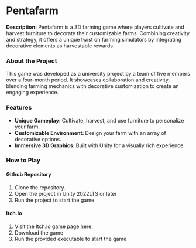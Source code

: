 <h1>Pentafarm</h1>
<b>Description:</b>
Pentafarm is a 3D farming game where players cultivate and harvest furniture to decorate their customizable farms. Combining creativity and strategy, it offers a unique twist on farming simulators by integrating decorative elements as harvestable rewards.
<h3>About the Project</h3>
This game was developed as a university project by a team of five members over a four-month period. It showcases collaboration and creativity, blending farming mechanics with decorative customization to create an engaging experience.
<h3>Features</h3>
<ul>
  <li> <b>Unique Gameplay: </b>Cultivate, harvest, and use furniture to personalize your farm. </li>
  <li> <b>Customizable Environment: </b>Design your farm with an array of decorative options.
 </li>
  <li> <b>Immersive 3D Graphics: </b>Built with Unity for a visually rich experience. </li>
</ul>
<h3>How to Play</h3>
<h4>Github Repository</h4>
<ol>
  <li>Clone the repository.</li>
  <li>Open the project in Unity 2022LTS or later</li>
  <li>Run the project to start the game</li>
</ol>
<h4>Itch.Io</h4>
<ol>
  <li>Visit the Itch.io game page <a href="https://retratos.itch.io/pentafarm"> here.</a></li>
  <li>Download the game</li>
  <li>Run the provided executable to start the game</li>
</ol>
